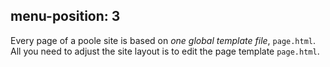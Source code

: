 
menu-position: 3
---
Every page of a poole site is based on *one global template file*, `page.html`.
All you need to adjust the site layout is to edit the page template
`page.html`.
